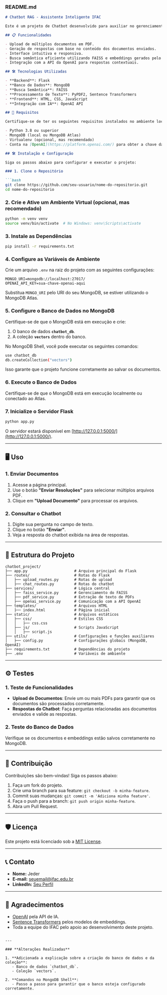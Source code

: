 
### **README.md**

```markdown
# Chatbot RAG - Assistente Inteligente IFAC

Este é um projeto de Chatbot desenvolvido para auxiliar no gerenciamento e consulta de resoluções e documentos no IFAC, utilizando inteligência artificial. O sistema suporta o upload de documentos em PDF e responde a perguntas com base no conteúdo enviado.

## 📋 Funcionalidades

- Upload de múltiplos documentos em PDF.
- Geração de respostas com base no conteúdo dos documentos enviados.
- Interface intuitiva e responsiva.
- Busca semântica eficiente utilizando FAISS e embeddings gerados pelo `sentence-transformers`.
- Integração com a API da OpenAI para respostas contextuais.

## 🛠️ Tecnologias Utilizadas

- **Backend**: Flask
- **Banco de Dados**: MongoDB
- **Busca Semântica**: FAISS
- **Processamento de Texto**: PyPDF2, Sentence Transformers
- **Frontend**: HTML, CSS, JavaScript
- **Integração com IA**: OpenAI API

## 🚀 Requisitos

Certifique-se de ter os seguintes requisitos instalados no ambiente local:

- Python 3.8 ou superior
- MongoDB (local ou MongoDB Atlas)
- Virtualenv (opcional, mas recomendado)
- Conta na [OpenAI](https://platform.openai.com/) para obter a chave da API

## 🛠️ Instalação e Configuração

Siga os passos abaixo para configurar e executar o projeto:

### 1. Clone o Repositório

```bash
git clone https://github.com/seu-usuario/nome-do-repositorio.git
cd nome-do-repositorio
```

### 2. Crie e Ative um Ambiente Virtual (opcional, mas recomendado)

```bash
python -m venv venv
source venv/bin/activate  # No Windows: venv\Scripts\activate
```

### 3. Instale as Dependências

```bash
pip install -r requirements.txt
```

### 4. Configure as Variáveis de Ambiente

Crie um arquivo `.env` na raiz do projeto com as seguintes configurações:

```env
MONGO_URI=mongodb://localhost:27017/
OPENAI_API_KEY=sua-chave-openai-aqui
```

Substitua `MONGO_URI` pelo URI do seu MongoDB, se estiver utilizando o MongoDB Atlas.

### 5. Configure o Banco de Dados no MongoDB

Certifique-se de que o MongoDB está em execução e crie:

1. O banco de dados **`chatbot_db`**.
2. A coleção **`vectors`** dentro do banco.

No MongoDB Shell, você pode executar os seguintes comandos:

```bash
use chatbot_db
db.createCollection("vectors")
```

Isso garante que o projeto funcione corretamente ao salvar os documentos.

### 6. Execute o Banco de Dados

Certifique-se de que o MongoDB está em execução localmente ou conectado ao Atlas.

### 7. Inicialize o Servidor Flask

```bash
python app.py
```

O servidor estará disponível em [http://127.0.0.1:5000/](http://127.0.0.1:5000/).

---

## 🖥️ Uso

### 1. Enviar Documentos

1. Acesse a página principal.
2. Use o botão **"Enviar Resoluções"** para selecionar múltiplos arquivos PDF.
3. Clique em **"Upload Documento"** para processar os arquivos.

### 2. Consultar o Chatbot

1. Digite sua pergunta no campo de texto.
2. Clique no botão **"Enviar"**.
3. Veja a resposta do chatbot exibida na área de respostas.

---

## 📂 Estrutura do Projeto

```
chatbot_project/
├── app.py                     # Arquivo principal do Flask
├── routes/                    # Rotas do Flask
│   ├── upload_routes.py       # Rotas de upload
│   ├── chat_routes.py         # Rotas do chatbot
├── services/                  # Lógica central
│   ├── faiss_service.py       # Gerenciamento do FAISS
│   ├── pdf_service.py         # Extração de texto de PDFs
│   ├── openai_service.py      # Comunicação com a API OpenAI
├── templates/                 # Arquivos HTML
│   ├── index.html             # Página inicial
├── static/                    # Arquivos estáticos
│   ├── css/                   # Estilos CSS
│   │   ├── css.css
│   ├── js/                    # Scripts JavaScript
│   │   ├── script.js
├── utils/                     # Configurações e funções auxiliares
│   ├── config.py              # Configurações globais (MongoDB, OpenAI)
├── requirements.txt           # Dependências do projeto
├── .env                       # Variáveis de ambiente
```

---

## ⚙️ Testes

### 1. Teste de Funcionalidades

- **Upload de Documentos**: Envie um ou mais PDFs para garantir que os documentos são processados corretamente.
- **Respostas do Chatbot**: Faça perguntas relacionadas aos documentos enviados e valide as respostas.

### 2. Teste do Banco de Dados

Verifique se os documentos e embeddings estão salvos corretamente no MongoDB.

---

## 📝 Contribuição

Contribuições são bem-vindas! Siga os passos abaixo:

1. Faça um fork do projeto.
2. Crie uma branch para sua feature: `git checkout -b minha-feature`.
3. Commit suas mudanças: `git commit -m 'Adiciona minha feature'`.
4. Faça o push para a branch: `git push origin minha-feature`.
5. Abra um Pull Request.

---

## 🛡️ Licença

Este projeto está licenciado sob a [MIT License](LICENSE).

---

## 📞 Contato

- **Nome:** Jeder
- **E-mail:** seuemail@ifac.edu.br
- **LinkedIn:** [Seu Perfil](https://www.linkedin.com/in/seu-perfil/)

---

## 🌟 Agradecimentos

- [OpenAI](https://platform.openai.com/) pela API de IA.
- [Sentence Transformers](https://www.sbert.net/) pelos modelos de embeddings.
- Toda a equipe do IFAC pelo apoio ao desenvolvimento deste projeto.
```

---

### **Alterações Realizadas**

1. **Adicionada a explicação sobre a criação do banco de dados e da coleção**:
   - Banco de dados `chatbot_db`.
   - Coleção `vectors`.

2. **Comandos no MongoDB Shell**:
   - Passo a passo para garantir que o banco esteja configurado corretamente.
